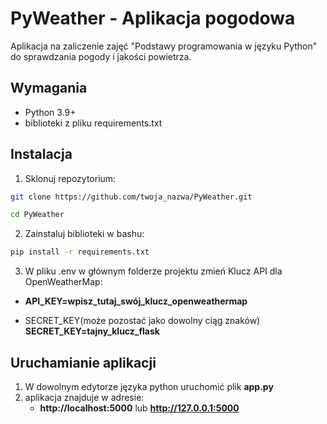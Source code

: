 # PyWeather - Aplikacja pogodowa

Aplikacja na zaliczenie zajęć "Podstawy programowania w języku Python" do sprawdzania pogody i jakości powietrza.

## Wymagania
- Python 3.9+
- biblioteki z pliku requirements.txt

## Instalacja
1. Sklonuj repozytorium:
```bash
git clone https://github.com/twoja_nazwa/PyWeather.git

cd PyWeather
```
2. Zainstaluj biblioteki w bashu:
```bash
pip install -r requirements.txt
```

3. W pliku .env w głównym folderze projektu zmień Klucz API dla OpenWeatherMap:

- **API_KEY=wpisz_tutaj_swój_klucz_openweathermap**

- SECRET_KEY(może pozostać jako dowolny ciąg znaków)
**SECRET_KEY=tajny_klucz_flask**

## Uruchamianie aplikacji
1. W dowolnym edytorze języka python uruchomić plik **app.py**
2. aplikacja znajduje w adresie:
    - **http://localhost:5000** lub **http://127.0.0.1:5000**
